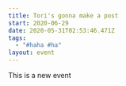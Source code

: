```yaml
---
title: Tori's gonna make a post
start: 2020-06-29
date: 2020-05-31T02:53:46.471Z
tags:
  - "#haha #ha"
layout: event
---
```

This is a new event